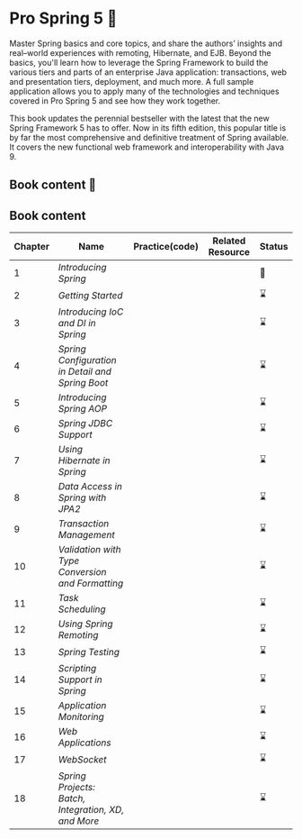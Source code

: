# Pro Spring 5 📘
Master Spring basics and core topics, and share the authors’ insights and real–world experiences with remoting, Hibernate, and EJB. Beyond the basics, you'll learn how to leverage the Spring Framework to build the various tiers and parts of an enterprise Java application: transactions, web and presentation tiers, deployment, and much more. A full sample application allows you to apply many of the technologies and techniques covered in Pro Spring 5 and see how they work together.

This book updates the perennial bestseller with the latest that the new Spring Framework 5 has to offer. Now in its fifth edition, this popular title is by far the most comprehensive and definitive treatment of Spring available. It covers the new functional web framework and interoperability with Java 9.

## Book content 📖

## Book content 

|Chapter|Name|Practice(code)|Related Resource|Status|
|-------|----|--------------|----------------|------|
|1|_Introducing Spring_|||📖|
|2|_Getting Started_|||⌛|
|3|_Introducing IoC and DI in Spring_|||⌛|
|4|_Spring Configuration in Detail and Spring Boot_|||⌛|
|5|_Introducing Spring AOP_|||⌛|
|6|_Spring JDBC Support_|||⌛|
|7|_Using Hibernate in Spring_|||⌛|
|8|_Data Access in Spring with JPA2_|||⌛|
|9|_Transaction Management_|||⌛|
|10|_Validation with Type Conversion and Formatting_|||⌛|
|11|_Task Scheduling_|||⌛|
|12|_Using Spring Remoting_|||⌛|
|13|_Spring Testing_|||⌛|
|14|_Scripting Support in Spring_|||⌛|
|15|_Application Monitoring_|||⌛|
|16|_Web Applications_|||⌛|
|17|_WebSocket_|||⌛|
|18|_Spring Projects: Batch, Integration, XD, and More_|||⌛|
